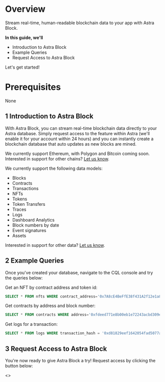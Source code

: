 # Overview
Stream real-time, human-readable blockchain data to your app with Astra Block.

**In this guide, we'll**
- Introduction to Astra Block
- Example Queries
- Request Access to Astra Block

Let's get started!

# Prerequisites
None

## 1 Introduction to Astra Block
With Astra Block, you can stream real-time blockchain data directly to your Astra database. Simply request access to the feature within Astra (we'll enable it for your account within 24 hours) and you can instantly create a blockchain database that auto updates as new blocks are mined.

We currently support Ethereum, with Polygon and Bitcoin coming soon. Interested in support for other chains? [Let us know](mailto:blockchain@datastax.com).

We currently support the following data models:
- Blocks
- Contracts
- Transactions
- NFTs
- Tokens
- Token Transfers
- Traces
- Logs
- Dashboard Analytics
- Block numbers by date
- Event signatures
- Assets

Interested in support for other data? [Let us know](mailto:blockchain@datastax.com).

## 2 Example Queries
Once you've created your database, navigate to the CQL console and try the queries below:

Get an NFT by contract address and token id:
```SQL
SELECT * FROM nfts WHERE contract_address='0x7A8cE4BeFfE38f431A2f12e1a8B7d7dAE62DF359' AND token_id='100';
```

Get contracts by address and block number:

```SQL
SELECT * FROM contracts WHERE address='0xfdeed771e8b00eb1e72243acbd309ed83ad45f6e' AND block_number=9578734;
```

Get logs for a transaction:
```SQL
SELECT * FROM logs WHERE transaction_hash = '0xd81829eef1642054fad5077a3ca234654771187af5c6dc3b8bd6a9d2ddc7078a' and block_number = 15832763 and log_index = 44;
```

## 3 Request Access to Astra Block
You're now ready to give Astra Block a try! Request access by clicking the button below:

<<launchRequestAstraBlock>>
